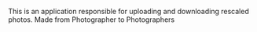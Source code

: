 This is an application responsible for uploading and downloading rescaled photos. Made from Photographer to Photographers